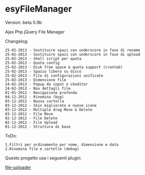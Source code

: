 esyFileManager
========================
Version: beta 0.9b

Ajax Php jQuery File Manager 

Changelog:
```
25-02-2013 - Sostituire spazi con underscore in fase di rename
25-02-2013 - Sostituire spazi con underscore in fase di upload
25-02-2013 - Shell script per quota
25-02-2013 - Quota config
25-02-2013 - Disk free space & quota support (crontab)
25-02-2013 - Spazio libero su disco
25-02-2013 - File di configurazioni unificato
25-02-2013 - Dimensione file
24-02-2013 - Popup da input o ckeditor
24-02-2013 - Box dettagli file
01-01-2012 - Navigazione profonda
04-12-2012 - Rinomina (bug)
03-12-2012 - Nuova cartella
03-12-2012 - Skin migliorato e nuove icone
03-12-2012 - Multiple drag Move & Delete
03-12-2012 - File Move
02-12-2012 - File Delete
02-12-2012 - File Upload
01-12-2012 - Struttura di base

```

ToDo:
```
1.Filtri per ordinamento per nome, dimensione e data
2.Rinomina file e cartelle (debug)
```

Questo progetto usa i seguenti plugin:

[file-uploader](https://github.com/valums/file-uploader)
